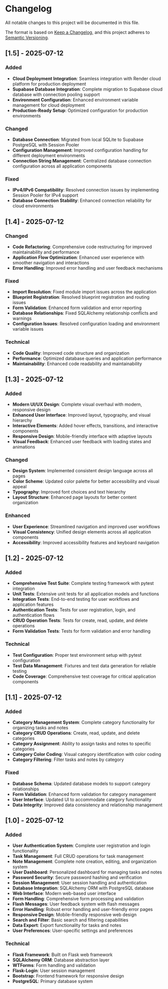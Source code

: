 # Changelog

All notable changes to this project will be documented in this file.

The format is based on [Keep a Changelog](https://keepachangelog.com/en/1.0.0/),
and this project adheres to [Semantic Versioning](https://semver.org/spec/v2.0.0.html).

## [1.5] - 2025-07-12

### Added
- **Cloud Deployment Integration**: Seamless integration with Render cloud platform for production deployment
- **Supabase Database Integration**: Complete migration to Supabase cloud database with connection pooling support
- **Environment Configuration**: Enhanced environment variable management for cloud deployment
- **Production-Ready Setup**: Optimized configuration for production environments

### Changed
- **Database Connection**: Migrated from local SQLite to Supabase PostgreSQL with Session Pooler
- **Configuration Management**: Improved configuration handling for different deployment environments
- **Connection String Management**: Centralized database connection configuration across all application components

### Fixed
- **IPv4/IPv6 Compatibility**: Resolved connection issues by implementing Session Pooler for IPv4 support
- **Database Connection Stability**: Enhanced connection reliability for cloud environments

## [1.4] - 2025-07-12

### Changed
- **Code Refactoring**: Comprehensive code restructuring for improved maintainability and performance
- **Application Flow Optimization**: Enhanced user experience with smoother navigation and interactions
- **Error Handling**: Improved error handling and user feedback mechanisms

### Fixed
- **Import Resolution**: Fixed module import issues across the application
- **Blueprint Registration**: Resolved blueprint registration and routing issues
- **Form Validation**: Enhanced form validation and error reporting
- **Database Relationships**: Fixed SQLAlchemy relationship conflicts and warnings
- **Configuration Issues**: Resolved configuration loading and environment variable issues

### Technical
- **Code Quality**: Improved code structure and organization
- **Performance**: Optimized database queries and application performance
- **Maintainability**: Enhanced code readability and maintainability

## [1.3] - 2025-07-12

### Added
- **Modern UI/UX Design**: Complete visual overhaul with modern, responsive design
- **Enhanced User Interface**: Improved layout, typography, and visual hierarchy
- **Interactive Elements**: Added hover effects, transitions, and interactive components
- **Responsive Design**: Mobile-friendly interface with adaptive layouts
- **Visual Feedback**: Enhanced user feedback with loading states and animations

### Changed
- **Design System**: Implemented consistent design language across all pages
- **Color Scheme**: Updated color palette for better accessibility and visual appeal
- **Typography**: Improved font choices and text hierarchy
- **Layout Structure**: Enhanced page layouts for better content organization

### Enhanced
- **User Experience**: Streamlined navigation and improved user workflows
- **Visual Consistency**: Unified design elements across all application components
- **Accessibility**: Improved accessibility features and keyboard navigation

## [1.2] - 2025-07-12

### Added
- **Comprehensive Test Suite**: Complete testing framework with pytest integration
- **Unit Tests**: Extensive unit tests for all application models and functions
- **Integration Tests**: End-to-end testing for user workflows and application features
- **Authentication Tests**: Tests for user registration, login, and authentication flows
- **CRUD Operation Tests**: Tests for create, read, update, and delete operations
- **Form Validation Tests**: Tests for form validation and error handling

### Technical
- **Test Configuration**: Proper test environment setup with pytest configuration
- **Test Data Management**: Fixtures and test data generation for reliable testing
- **Code Coverage**: Comprehensive test coverage for critical application components

## [1.1] - 2025-07-12

### Added
- **Category Management System**: Complete category functionality for organizing tasks and notes
- **Category CRUD Operations**: Create, read, update, and delete categories
- **Category Assignment**: Ability to assign tasks and notes to specific categories
- **Category Color Coding**: Visual category identification with color coding
- **Category Filtering**: Filter tasks and notes by category

### Fixed
- **Database Schema**: Updated database models to support category relationships
- **Form Validation**: Enhanced form validation for category management
- **User Interface**: Updated UI to accommodate category functionality
- **Data Integrity**: Improved data consistency and relationship management

## [1.0] - 2025-07-12

### Added
- **User Authentication System**: Complete user registration and login functionality
- **Task Management**: Full CRUD operations for task management
- **Note Management**: Complete note creation, editing, and organization system
- **User Dashboard**: Personalized dashboard for managing tasks and notes
- **Password Security**: Secure password hashing and verification
- **Session Management**: User session handling and authentication
- **Database Integration**: SQLAlchemy ORM with PostgreSQL database
- **Web Interface**: Modern web-based user interface
- **Form Handling**: Comprehensive form processing and validation
- **Flash Messages**: User feedback system with flash messages
- **Error Handling**: Robust error handling and user-friendly error pages
- **Responsive Design**: Mobile-friendly responsive web design
- **Search and Filter**: Basic search and filtering capabilities
- **Data Export**: Export functionality for tasks and notes
- **User Preferences**: User-specific settings and preferences

### Technical
- **Flask Framework**: Built on Flask web framework
- **SQLAlchemy ORM**: Database abstraction layer
- **WTForms**: Form handling and validation
- **Flask-Login**: User session management
- **Bootstrap**: Frontend framework for responsive design
- **PostgreSQL**: Primary database system 